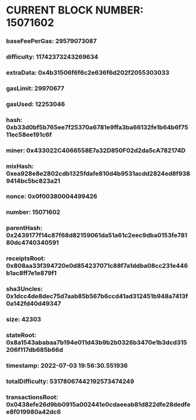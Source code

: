 # CURRENT BLOCK NUMBER: 15071602

### baseFeePerGas: 29579073087
### difficulty: 11742373243269634
### extraData: 0x4b31506f6f6c2e636f6d202f2055303033
### gasLimit: 29970677
### gasUsed: 12253046
### hash: 0xb33d0bf5b765ee7f25370a6781e9ffa3ba66132fe1b64b6f7511ec58ee191c6f
### miner: 0x433022C4066558E7a32D850F02d2da5cA782174D
### mixHash: 0xea928e8e2802cdb1325fdafe810d4b9531acdd2824ed8f9389414bc5bc823a21
### nonce: 0x0f00380004499426
### number: 15071602
### parentHash: 0x2439177f14c87f68d82159061da51a61c2eec9dba0153fe78180dc4740340591
### receiptsRoot: 0x808aa33f394720e0d854237071c88f7a1ddba08cc231e446b1ac8ff7e1e879f1
### sha3Uncles: 0x1dcc4de8dec75d7aab85b567b6ccd41ad312451b948a7413f0a142fd40d49347
### size: 42303
### stateRoot: 0x8a1543ababaa7b194e011d43b9b2b0326b3470e1b3dcd315206f117db685b66d
### timestamp: 2022-07-03 19:56:30.551936
### totalDifficulty: 53178067442192573474249
### transactionsRoot: 0x0438efe26d9bb0915a002441e0cdaeeab81d822dfe28dedfee8f019980a42dc6
